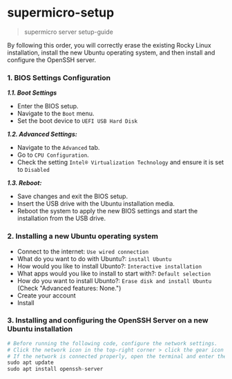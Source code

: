 # supermicro-setup
> supermicro server setup-guide

By following this order, you will correctly erase the existing Rocky Linux installation, install the new Ubuntu operating system, and then install and configure the OpenSSH server.

### 1. BIOS Settings Configuration

***1.1. Boot Settings***
- Enter the BIOS setup.
- Navigate to the `Boot` menu.
- Set the boot device to `UEFI USB Hard Disk`

***1.2. Advanced Settings:***
- Navigate to the `Advanced` tab.
- Go to `CPU Configuration`.
- Check the setting `Intel® Virtualization Technology` and ensure it is set to `Disabled`

***1.3. Reboot:***
- Save changes and exit the BIOS setup.
- Insert the USB drive with the Ubuntu installation media.
- Reboot the system to apply the new BIOS settings and start the installation from the USB drive.

### 2. Installing a new Ubuntu operating system
- Connect to the internet: `Use wired connection`
- What do you want to do with Ubuntu?: `install Ubuntu`
- How would you like to install Ubunto?: `Interactive installation`
- What apps would you like to install to start with?: `Default selection`
- How do you want to install Ubunto?: `Erase disk and install Ubuntu` (Check "Advanced features: None.")
- Create your account
- Install

### 3. Installing and configuring the OpenSSH Server on a new Ubuntu installation
```python
# Before running the following code, configure the network settings.
# Click the network icon in the top-right corner > click the gear icon > Ethernet > IPv4 > Manual (enter Addresses and DNS) > Apply.
# If the network is connected properly, open the terminal and enter the following code.
sudo apt update
sudo apt install openssh-server
```
